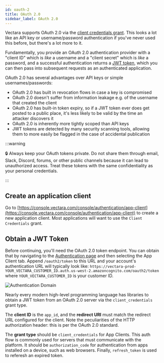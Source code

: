 ```yaml
---
id: oauth-2
title: OAuth 2.0
sidebar_label: OAuth 2.0
---
```


Vectara supports OAuth 2.0 via the
[client credentials grant](https://oauth.net/2/grant-types/client-credentials/).
This looks a lot like an API key or username/password authentication if you've
never used this before, but there's a lot more to it.

Fundamentally, you provide an OAuth 2.0 authentication provider with a
"client ID" which is *like* a username and a "client secret" which is *like*
a password, and a successful authentication returns a
[JWT token](https://jwt.io/), which you can then pass into subsequent requests
as an authenticated application.

OAuth 2.0 has several advantages over API keys or simple usernames/passwords:
- OAuth 2.0 has built in revocation flows in case a key is compromised
- OAuth 2.0 doesn't suffer from information leakage e.g. of the username that created the client
- OAuth 2.0 has built-in token expiry, so if a JWT token ever does get posted to a public place, it's less likely to be valid by the time an attacker discovers it
- OAuth 2.0 is inherently more tightly scoped than API keys
- JWT tokens are detected by many security scanning tools, allowing them to more easily be flagged in the case of accidental publication

:::warning

:lock: Always keep your OAuth tokens private. Do not share them through email, Slack, Discord, forums, or other public channels because it can lead to unauthorized access. Treat these tokens with the same confidentiality as your personal credentials. 

:::

## Create an application client
Go to [https://console.vectara.com/console/authentication/app-client](https://console.vectara.com/console/authentication/app-client)
to create a new application client.  Most applications will want to use the
`Client Credentials` grant.

## Obtain a JWT Token
Before continuing, you'll need the OAuth 2.0 token endpoint.  You can obtain that
by navigating to the [Authentication page](https://console.vectara.com/authentication)
and then selecting the App Client tab.  Append `/oauth2/token` to this URL and
your account's authentication URL will typically look like:
`https://vectara-prod-YOUR_VECTARA_CUSTOMER_ID.auth.us-west-2.amazoncognito.com/oauth2/token`
where `YOUR_VECTARA_CUSTOMER_ID` is your customer ID.

![Authentication Domain](/img/auth_domain.png)

Nearly every modern high-level programming language has libraries to obtain a
JWT token from an OAuth 2.0 server via the `client_credentials` grant type.

The **client ID** is the `app_id`, and the **redirect URI**
must match the redirect URL configured for the client. Note the peculiarities
of the HTTP authorization header: this is per the OAuth 2.0 standard.

The **grant type** should be `client_credentials` for App Clients. This auth
flow is commonly used for servers that must communicate with the platform. It
should be `authorization_code` for authentication from apps installed on a
device, such as web browsers. Finally, `refresh_token` is used to referesh
an expired token.